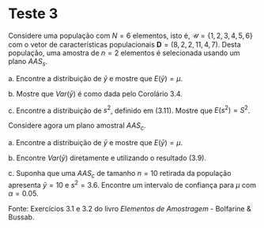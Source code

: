 # Teste 3


Considere uma população com $N=6$ elementos, isto é, $\mathcal{U}=\{1,2,3,4,5,6\}$ com o vetor de características populacionais $\mathbf{D}=(8,2,2,11,4,7)$. Desta população, uma amostra de $n=2$ elementos é selecionada usando um plano $AAS_s$.

a. Encontre a distribuição de $\bar{y}$ e mostre que $E(\bar{y})=\mu$.

b. Mostre que $Var(\bar{y})$ é como dada pelo Corolário 3.4.

c. Encontre a distribuição de $s^2$, definido em (3.11). Mostre que $E(s^2)=S^2$.


Considere agora um plano amostral $AAS_c$.

a. Encontre a distribuição de $\bar{y}$ e mostre que $E(\bar{y})=\mu$.

b. Encontre $Var(\bar{y})$ diretamente e utilizando o resultado (3.9).

c. Suponha que uma $AAS_c$ de tamanho $n=10$ retirada da população apresenta $\bar{y}=10$ e $s^2=3.6$. Encontre um intervalo de confiança para $\mu$ com $\alpha=0.05$.


Fonte: Exercícios 3.1 e 3.2 do livro *Elementos de Amostragem* - Bolfarine \& Bussab.

